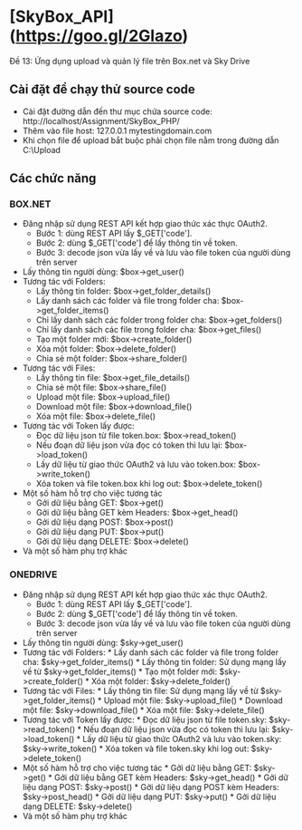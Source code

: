 # [SkyBox_API] (https://goo.gl/2Glazo)
Đề 13: Ứng dụng upload và quản lý file trên Box.net và Sky Drive

## Cài đặt để chạy thử source code
* Cài đặt đường dẫn đến thư mục chứa source code: http://localhost/Assignment/SkyBox_PHP/
* Thêm vào file host: 127.0.0.1 mytestingdomain.com
* Khi chọn file để upload bắt buộc phải chọn file nằm trong đường dẫn C:\Upload

## Các chức năng
### BOX.NET
* Đăng nhập sử dụng REST API kết hợp giao thức xác thực OAuth2.
     * Bước 1: dùng REST API lấy $_GET['code'].
     * Bước 2: dùng $_GET['code'] để lấy thông tin về token.
     * Bước 3: decode json vừa lấy về và lưu vào file token của người dùng trên server
* Lấy thông tin người dùng:                                  $box->get_user()
* Tương tác với Folders:
     * Lấy thông tin folder:                                 $box->get_folder_details()
     * Lấy danh sách các folder và file trong folder cha:    $box->get_folder_items()
     * Chỉ lấy danh sách các folder trong folder cha:        $box->get_folders()
     * Chỉ lấy danh sách các file trong folder cha:          $box->get_files()
     * Tạo một folder mới:                                   $box->create_folder()
     * Xóa một folder:                                       $box->delete_folder()
     * Chia sẻ một folder:                                   $box->share_folder()
* Tương tác với Files:
     * Lấy thông tin file:                                   $box->get_file_details()
     * Chia sẻ một file:                                     $box->share_file()
     * Upload một file:                                      $box->upload_file()
     * Download một file:                                    $box->download_file()
     * Xóa một file:                                         $box->delete_file()
* Tương tác với Token lấy được:
     * Đọc dữ liệu json từ file token.box:                   $box->read_token()
     * Nếu đoạn dữ liệu json vừa đọc có token thì lưu lại:   $box->load_token()
     * Lấy dữ liệu từ giao thức OAuth2 và lưu vào token.box: $box->write_token()
     * Xóa token và file token.box khi log out:              $box->delete_token()
* Một số hàm hỗ trợ cho việc tương tác
     * Gởi dữ liệu bằng GET:                                 $box->get()
     * Gởi dữ liệu bằng GET kèm Headers:                     $box->get_head()
     * Gởi dữ liệu dạng POST:                                $box->post()
     * Gởi dữ liệu dạng PUT:                                 $box->put()
     * Gởi dữ liệu dạng DELETE:                              $box->delete()
* Và một số hàm phụ trợ khác

### ONEDRIVE
* Đăng nhập sử dụng REST API kết hợp giao thức xác thực OAuth2.
     * Bước 1: dùng REST API lấy $_GET['code'].
     * Bước 2: dùng $_GET['code'] để lấy thông tin về token.
     * Bước 3: decode json vừa lấy về và lưu vào file token của người dùng trên server
* Lấy thông tin người dùng:                                   $sky->get_user()
* Tương tác với Folders:
      * Lấy danh sách các folder và file trong folder cha:    $sky->get_folder_items()
      * Lấy thông tin folder:                                 Sử dụng mạng lấy về từ $sky->get_folder_items()
      * Tạo một folder mới:                                   $sky->create_folder()
      * Xóa một folder:                                       $sky->delete_folder()
* Tương tác với Files:
      * Lấy thông tin file:                                   Sử dụng mạng lấy về từ $sky->get_folder_items()
      * Upload một file:                                      $sky->upload_file()
      * Download một file:                                    $sky->download_file()
      * Xóa một file:                                         $sky->delete_file()
* Tương tác với Token lấy được:
      * Đọc dữ liệu json từ file token.sky:                   $sky->read_token()
      * Nếu đoạn dữ liệu json vừa đọc có token thì lưu lại:   $sky->load_token()
      * Lấy dữ liệu từ giao thức OAuth2 và lưu vào token.sky: $sky->write_token()
      * Xóa token và file token.sky khi log out:              $sky->delete_token()
* Một số hàm hỗ trợ cho việc tương tác
      * Gởi dữ liệu bằng GET:                                 $sky->get()
      * Gởi dữ liệu bằng GET kèm Headers:                     $sky->get_head()
      * Gởi dữ liệu dạng POST:                                $sky->post()
      * Gởi dữ liệu dạng POST kèm Headers:                    $sky->post_head()
      * Gởi dữ liệu dạng PUT:                                 $sky->put()
      * Gởi dữ liệu dạng DELETE:                              $sky->delete()
* Và một số hàm phụ trợ khác
